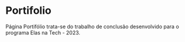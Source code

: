 # Portifolio
Página Portifólio trata-se do trabalho de conclusão desenvolvido para o programa Elas na Tech - 2023. 
